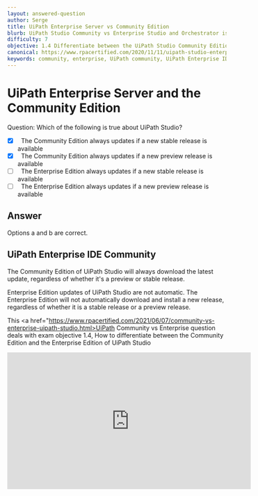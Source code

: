 ```yaml
---
layout: answered-question
author: Serge
title: UiPath Enterprise Server vs Community Edition
blurb: UiPath Studio Community vs Enterprise Studio and Orchestrator is tested on the UiPath Associate Certification Exam.
difficulty: 7
objective: 1.4 Differentiate between the UiPath Studio Community Edition versus the Enterprise Edition
canonical: https://www.rpacertified.com/2020/11/11/uipath-studio-enterprise-vs-community.html
keywords: community, enterprise, UiPath community, UiPath Enterprise IDE
---
```


# UiPath Enterprise Server and the Community Edition

Question: Which of the following is true about UiPath Studio?

- [x] &nbsp;  The Community Edition always updates if a new stable release is available
- [x] &nbsp;  The Community Edition always updates if a new preview release is available
- [ ] &nbsp;  The Enterprise Edition always updates if a new stable release is available
- [ ] &nbsp;  The Enterprise Edition always updates if a new preview release is available

## Answer

Options a and b are correct.

## UiPath Enterprise IDE Community

The Community Edition of UiPath Studio will always download the latest update, regardless of whether it's a preview or stable release.

Enterprise Edition updates of UiPath Studio are not automatic. The Enterprise Edition will not automatically download and install a new release, regardless of whether it is a stable release or a preview release.

This <a href="https://www.rpacertified.com/2021/06/07/community-vs-enterprise-uipath-studio.html>UiPath Community vs Enterprise</a> question deals with exam objective 1.4, How to differentiate between the Community Edition and the Enterprise Edition of UiPath Studio

<iframe src="https://www.youtube.com/embed/bP_knaHu_uE" allow="accelerometer; autoplay; clipboard-write; encrypted-media; gyroscope; picture-in-picture" allowfullscreen="" width="560" height="315" frameborder="0"></iframe>
